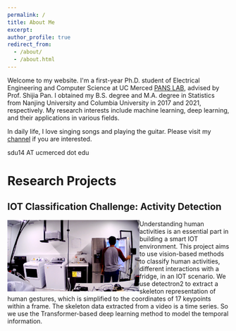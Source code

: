 ```yaml
---
permalink: /
title: About Me
excerpt: 
author_profile: true
redirect_from: 
  - /about/
  - /about.html
---
```


Welcome to my website. I'm a first-year Ph.D. student of Electrical Engineering and Computer Science at UC Merced [PANS LAB](https://www.pans-lab.com/pans-lab), advised
by Prof. Shijia Pan. I obtained my B.S. degree and M.A. degree in Statistics from Nanjing University and Columbia University in 2017 and 2021, respectively. My research 
interests include machine learning, deep learning, and their applications in various fields.

In daily life, I love singing songs and playing the guitar. Please visit my [channel](https://space.bilibili.com/18942867?spm_id_from=333.999.0.0) if you are interested.

sdu14 AT ucmerced dot edu

# Research Projects

## IOT Classification Challenge: Activity Detection
<div >
<img align="left" width="300" height="162" src="images/ActivityClassification.png">
Understanding human activities is an essential part in building a smart IOT environment. This project aims to use vision-based 
methods to classify human activities, different interactions with a fridge, in an IOT scenario. We use detectron2 to extract 
a skeleton representation of human gestures, which is simplified to the coordinates of 17 keypoints within a frame. The skeleton 
data extracted from a video is a time series. So we use the Transformer-based deep learning method to model the temporal information.
</div>